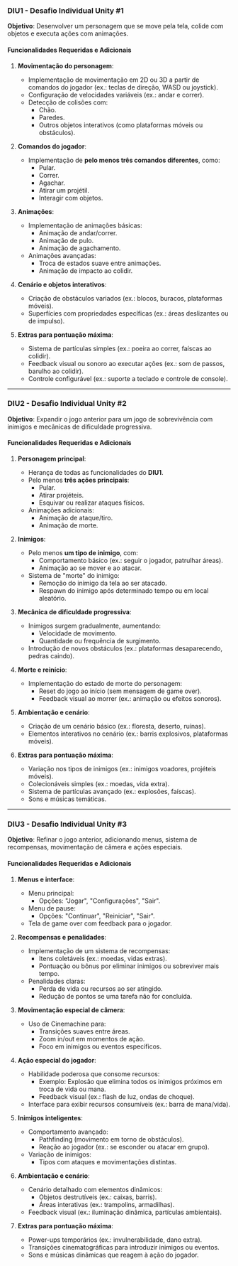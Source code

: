 ### **DIU1 - Desafio Individual Unity #1**
**Objetivo**: Desenvolver um personagem que se move pela tela, colide com objetos e executa ações com animações.

#### **Funcionalidades Requeridas e Adicionais**
1. **Movimentação do personagem**:
   - Implementação de movimentação em 2D ou 3D a partir de comandos do jogador (ex.: teclas de direção, WASD ou joystick).
   - Configuração de velocidades variáveis (ex.: andar e correr).
   - Detecção de colisões com:
     - Chão.
     - Paredes.
     - Outros objetos interativos (como plataformas móveis ou obstáculos).

2. **Comandos do jogador**:
   - Implementação de **pelo menos três comandos diferentes**, como:
     - Pular.
     - Correr.
     - Agachar.
     - Atirar um projétil.
     - Interagir com objetos.

3. **Animações**:
   - Implementação de animações básicas:
     - Animação de andar/correr.
     - Animação de pulo.
     - Animação de agachamento.
   - Animações avançadas:
     - Troca de estados suave entre animações.
     - Animação de impacto ao colidir.

4. **Cenário e objetos interativos**:
   - Criação de obstáculos variados (ex.: blocos, buracos, plataformas móveis).
   - Superfícies com propriedades específicas (ex.: áreas deslizantes ou de impulso).

5. **Extras para pontuação máxima**:
   - Sistema de partículas simples (ex.: poeira ao correr, faíscas ao colidir).
   - Feedback visual ou sonoro ao executar ações (ex.: som de passos, barulho ao colidir).
   - Controle configurável (ex.: suporte a teclado e controle de console).

---

### **DIU2 - Desafio Individual Unity #2**
**Objetivo**: Expandir o jogo anterior para um jogo de sobrevivência com inimigos e mecânicas de dificuldade progressiva.

#### **Funcionalidades Requeridas e Adicionais**
1. **Personagem principal**:
   - Herança de todas as funcionalidades do **DIU1**.
   - Pelo menos **três ações principais**:
     - Pular.
     - Atirar projéteis.
     - Esquivar ou realizar ataques físicos.
   - Animações adicionais:
     - Animação de ataque/tiro.
     - Animação de morte.

2. **Inimigos**:
   - Pelo menos **um tipo de inimigo**, com:
     - Comportamento básico (ex.: seguir o jogador, patrulhar áreas).
     - Animação ao se mover e ao atacar.
   - Sistema de "morte" do inimigo:
     - Remoção do inimigo da tela ao ser atacado.
     - Respawn do inimigo após determinado tempo ou em local aleatório.

3. **Mecânica de dificuldade progressiva**:
   - Inimigos surgem gradualmente, aumentando:
     - Velocidade de movimento.
     - Quantidade ou frequência de surgimento.
   - Introdução de novos obstáculos (ex.: plataformas desaparecendo, pedras caindo).

4. **Morte e reinício**:
   - Implementação do estado de morte do personagem:
     - Reset do jogo ao início (sem mensagem de game over).
     - Feedback visual ao morrer (ex.: animação ou efeitos sonoros).

5. **Ambientação e cenário**:
   - Criação de um cenário básico (ex.: floresta, deserto, ruínas).
   - Elementos interativos no cenário (ex.: barris explosivos, plataformas móveis).

6. **Extras para pontuação máxima**:
   - Variação nos tipos de inimigos (ex.: inimigos voadores, projéteis móveis).
   - Colecionáveis simples (ex.: moedas, vida extra).
   - Sistema de partículas avançado (ex.: explosões, faíscas).
   - Sons e músicas temáticas.

---

### **DIU3 - Desafio Individual Unity #3**
**Objetivo**: Refinar o jogo anterior, adicionando menus, sistema de recompensas, movimentação de câmera e ações especiais.

#### **Funcionalidades Requeridas e Adicionais**
1. **Menus e interface**:
   - Menu principal:
     - Opções: "Jogar", "Configurações", "Sair".
   - Menu de pause:
     - Opções: "Continuar", "Reiniciar", "Sair".
   - Tela de game over com feedback para o jogador.

2. **Recompensas e penalidades**:
   - Implementação de um sistema de recompensas:
     - Itens coletáveis (ex.: moedas, vidas extras).
     - Pontuação ou bônus por eliminar inimigos ou sobreviver mais tempo.
   - Penalidades claras:
     - Perda de vida ou recursos ao ser atingido.
     - Redução de pontos se uma tarefa não for concluída.

3. **Movimentação especial de câmera**:
   - Uso de Cinemachine para:
     - Transições suaves entre áreas.
     - Zoom in/out em momentos de ação.
     - Foco em inimigos ou eventos específicos.

4. **Ação especial do jogador**:
   - Habilidade poderosa que consome recursos:
     - Exemplo: Explosão que elimina todos os inimigos próximos em troca de vida ou mana.
     - Feedback visual (ex.: flash de luz, ondas de choque).
   - Interface para exibir recursos consumíveis (ex.: barra de mana/vida).

5. **Inimigos inteligentes**:
   - Comportamento avançado:
     - Pathfinding (movimento em torno de obstáculos).
     - Reação ao jogador (ex.: se esconder ou atacar em grupo).
   - Variação de inimigos:
     - Tipos com ataques e movimentações distintas.

6. **Ambientação e cenário**:
   - Cenário detalhado com elementos dinâmicos:
     - Objetos destrutíveis (ex.: caixas, barris).
     - Áreas interativas (ex.: trampolins, armadilhas).
   - Feedback visual (ex.: iluminação dinâmica, partículas ambientais).

7. **Extras para pontuação máxima**:
   - Power-ups temporários (ex.: invulnerabilidade, dano extra).
   - Transições cinematográficas para introduzir inimigos ou eventos.
   - Sons e músicas dinâmicas que reagem à ação do jogador.